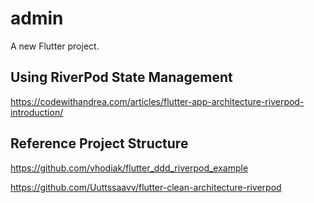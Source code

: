 # admin

A new Flutter project.

## Using RiverPod State Management

https://codewithandrea.com/articles/flutter-app-architecture-riverpod-introduction/

## Reference Project Structure

https://github.com/vhodiak/flutter_ddd_riverpod_example

https://github.com/Uuttssaavv/flutter-clean-architecture-riverpod
